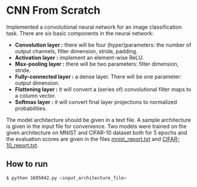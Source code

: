 # CNN From Scratch

Implemented a convolutional neural network for an image
classification task. There are six basic components in the neural network:

- **Convolution layer :** there will be four (hyper)parameters: the number of output channels,
  filter dimension, stride, padding.
- **Activation layer :** implement an element-wise ReLU.
- **Max-pooling layer :** there will be two parameters: filter dimension, stride.
- **Fully-connected layer :** a dense layer. There will be one parameter: output dimension.
- **Flattening layer :** it will convert a (series of) convolutional filter maps to a column vector.
- **Softmax layer :** it will convert final layer projections to normalized probabilities.

The model architecture should be given in a text file. A sample architecture is given in the input file for convenience. Two models were trained on the given architecture  on MNIST and CIFAR-10 dataset both for 5 epochs and the evaluation scores are given in the files [mnist_report.txt](https://github.com/Shukti042/CNN-From-Scratch/blob/main/mnist_report.txt) and [CIFAR-10_report.txt](https://github.com/Shukti042/CNN-From-Scratch/blob/main/CIFAR-10_report.txt).

## How to run

```bash
$ python 1605042.py <input_architecture_file>
```

